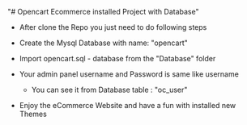 "# Opencart Ecommerce installed Project with Database" 

- After clone the Repo you just need to do following steps

- Create the Mysql Database with name: "opencart"

- Import opencart.sql - database from the "Database" folder

- Your admin panel username and Password is same like username
	- You can see it from Database table : "oc_user"

- Enjoy the eCommerce Website and have a fun with installed new Themes